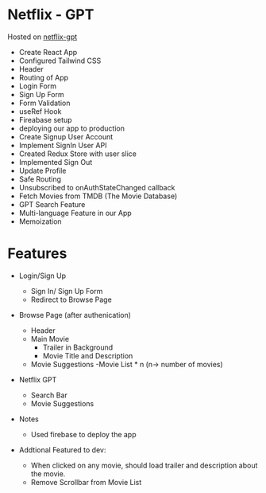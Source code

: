 # Netflix - GPT

Hosted on [netflix-gpt](https://netflix-gpt-a93ae.web.app/)

- Create React App
- Configured Tailwind CSS
- Header
- Routing of App
- Login Form
- Sign Up Form
- Form Validation
- useRef Hook
- Fireabase setup
- deploying our app to production
- Create Signup User Account
- Implement SignIn User API
- Created Redux Store with user slice
- Implemented Sign Out
- Update Profile
- Safe Routing
- Unsubscribed to onAuthStateChanged callback
- Fetch Movies from TMDB (The Movie Database)
- GPT Search Feature
- Multi-language Feature in our App 
- Memoization

# Features

- Login/Sign Up

  - Sign In/ Sign Up Form
  - Redirect to Browse Page

- Browse Page (after authenication)

  - Header
  - Main Movie
    - Trailer in Background
    - Movie Title and Description
  - Movie Suggestions
    -Movie List \* n (n-> number of movies)

- Netflix GPT

  - Search Bar
  - Movie Suggestions

- Notes
  - Used firebase to deploy the app

- Addtional Featured to dev:
  - When clicked on any movie, should load trailer and description about the movie.
  - Remove Scrollbar from Movie List
